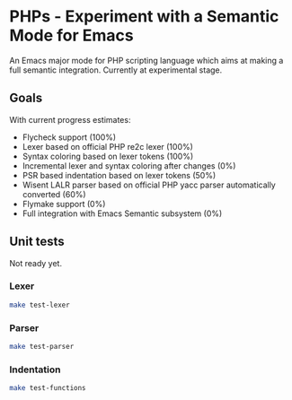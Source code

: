 # PHPs - Experiment with a Semantic Mode for Emacs

An Emacs major mode for PHP scripting language which aims at making a full semantic integration. Currently at experimental stage.

## Goals

With current progress estimates:

* Flycheck support (100%)
* Lexer based on official PHP re2c lexer (100%)
* Syntax coloring based on lexer tokens (100%)
* Incremental lexer and syntax coloring after changes (0%)
* PSR based indentation based on lexer tokens (50%)
* Wisent LALR parser based on official PHP yacc parser automatically converted (60%)
* Flymake support (0%)
* Full integration with Emacs Semantic subsystem (0%)

## Unit tests

Not ready yet.

### Lexer

``` bash
make test-lexer
```

### Parser

``` bash
make test-parser
```

### Indentation

``` bash
make test-functions
```
